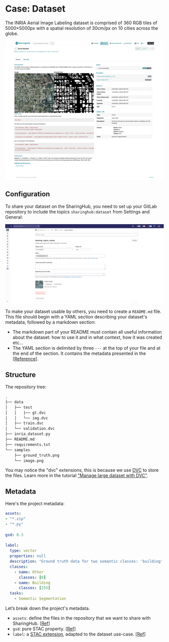 # Case: Dataset

The INRIA Aerial Image Labeling dataset is comprised of 360 RGB tiles of 5000×5000px with a spatial resolution of 30cm/px on 10 cities across the globe.

![Preview](../../assets/figures/share/dataset-example.png)

## Configuration

To share your dataset on the SharingHub, you need to set up your GitLab repository to include the topics `sharinghub:dataset` from Settings and General:

![Add topics to dataset](../../assets/figures/share/add-dataset-topic.png)

To make your dataset usable by others, you need to create a `README.md` file. This file should begin with a YAML section describing your dataset's metadata, followed by a markdown section:

- The markdown part of your README must contain all useful information about the dataset: how to use it and in what context, how it was created etc...
- The YAML section is delimited by three `---` at the top of your file and at the end of the section. It contains the metadata presented in the \[[Reference](./reference.md)].

## Structure

The repository tree:

```txt
.
├── data
│   ├── test
│   │   ├── gt.dvc
│   │   └── img.dvc
│   ├── train.dvc
│   └── validation.dvc
├── inria_dataset.py
├── README.md
├── requirements.txt
└── samples
    ├── ground_truth.png
    └── image.png
```

You may notice the "dvc" extensions, this is because we use [DVC](../data/dvc.md) to store the files. Learn more in the tutorial ["Manage large dataset with DVC"](../../tutorials/manage_dataset_with_dvc.md).

## Metadata

Here's the project metadata:

```yaml title="README.md Metadata"
assets:
- "*.zip"
- "*.py"

gsd: 0.3

label:
  type: vector
  properties: null
  description: "Ground truth data for two semantic classes: 'building' and 'not building'"
  classes:
    - name: Other
      classes: [0]
    - name: Building
      classes: [255]
  tasks:
    - Semantic Segmentation
```

Let’s break down the project's metadata.

- `assets`: define the files in the repository that we want to share with SharingHub. [[Ref](./reference.md#assets)]
- `gsd`: pure STAC property. [[Ref](./reference.md#remaining-properties)]
- `label`: a [STAC extension](https://github.com/stac-extensions/label), adapted to the dataset use-case. [[Ref](./reference.md#extensions)]
